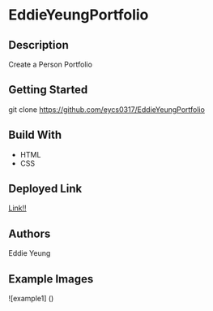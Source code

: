 # EddieYeungPortfolio

## Description

Create a Person Portfolio

## Getting Started

git clone https://github.com/eycs0317/EddieYeungPortfolio

## Build With
  * HTML
  * CSS

## Deployed Link

[Link!!](https:)

## Authors
Eddie Yeung

## Example Images
![example1]
()

